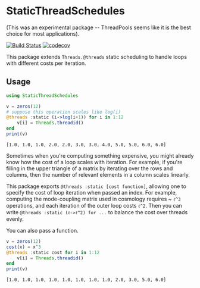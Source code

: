 # StaticThreadSchedules

(This was an experimental package -- ThreadPools seems like it is the best choice for most applications).

<!-- [![Stable](https://img.shields.io/badge/docs-stable-blue.svg)](https://xzackli.github.io/StaticThreadSchedules.jl/stable)
[![Dev](https://img.shields.io/badge/docs-dev-blue.svg)](https://xzackli.github.io/StaticThreadSchedules.jl/dev) -->
[![Build Status](https://github.com/xzackli/StaticThreadSchedules.jl/workflows/CI/badge.svg)](https://github.com/xzackli/StaticThreadSchedules.jl/actions)
[![codecov](https://codecov.io/gh/xzackli/StaticThreadSchedules.jl/branch/main/graph/badge.svg?token=r6TClpl4l7)](https://codecov.io/gh/xzackli/StaticThreadSchedules.jl)

This package extends `Threads.@threads` static scheduling to handle loops with different costs per iteration.

## Usage
```julia
using StaticThreadSchedules

v = zeros(12)
# suppose this operation scales like log(i)
@threads :static (i->log(i+1)) for i in 1:12
    v[i] = Threads.threadid()
end
print(v)
```
```
[1.0, 1.0, 1.0, 2.0, 2.0, 3.0, 3.0, 4.0, 5.0, 5.0, 6.0, 6.0]
```

Sometimes when you're computing something expensive, you might already know how the cost of a loop scales with iteration. For example, if you're filling in the upper triangle of a matrix by iterating over the rows and columns, then the number of relevant elements in a column scales linearly.

This package exports `@threads :static [cost function]`, allowing one to specify the cost of loop iteration when passed an index. For example, computing the mode-coupling matrix used in cosmology requires ~ `ℓ^3` operations, and each iteration of the outer loop costs `ℓ^2`. Then you can write `@threads :static (ℓ->ℓ^2) for ...` to balance the cost over threads evenly.

You can also pass a function.
```julia
v = zeros(12)
cost(x) = x^3
@threads :static cost for i in 1:12
    v[i] = Threads.threadid()
end
print(v)
```
```
[1.0, 1.0, 1.0, 1.0, 1.0, 1.0, 1.0, 1.0, 2.0, 3.0, 5.0, 6.0]
```
